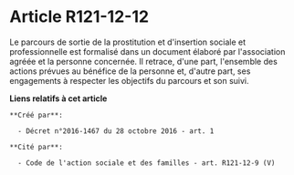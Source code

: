 # Article R121-12-12

Le parcours de sortie de la prostitution et d'insertion sociale et professionnelle est formalisé dans un document élaboré par
l'association agréée et la personne concernée. Il retrace, d'une part, l'ensemble des actions prévues au bénéfice de la
personne et, d'autre part, ses engagements à respecter les objectifs du parcours et son suivi.

**Liens relatifs à cet article**

	**Créé par**:

	  - Décret n°2016-1467 du 28 octobre 2016 - art. 1

	**Cité par**:

	  - Code de l'action sociale et des familles - art. R121-12-9 (V)
